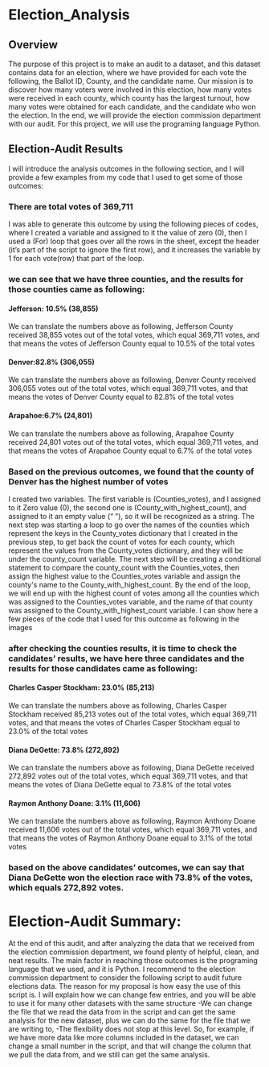 # Election_Analysis

## Overview
The purpose of this project is to make an audit to a dataset, and this dataset contains data for an election, where we have provided for each vote the following, the Ballot ID, County, and the candidate name.
Our mission is to discover how many voters were involved in this election, how many votes were received in each county, which county has the largest turnout, how many votes were obtained for each candidate, and the candidate who won the election.
In the end, we will provide the election commission department with our audit. For this project, we will use the programing language Python.

## Election-Audit Results
I will introduce the analysis outcomes in the following section, and I will provide a few examples from my code that I used to get some of those outcomes:
### There are total votes of 369,711
I was able to generate this outcome by using the following pieces of codes, where I created a variable and assigned to it the value of zero (0), then I used a (For) loop that goes over all the rows in the sheet, except the header (it’s part of the script to ignore the first row), and it increases the variable by 1 for each vote(row) that part of the loop.
### we can see that we have three counties, and the results for those counties came as following:
#### Jefferson: 10.5% (38,855)
We can translate the numbers above as following, Jefferson County received 38,855 votes out of the total votes, which equal 369,711 votes, and that means the votes of Jefferson County equal to 10.5% of the total votes 
#### Denver:82.8% (306,055)
We can translate the numbers above as following, Denver County received 306,055 votes out of the total votes, which equal 369,711 votes, and that means the votes of Denver County equal to 82.8% of the total votes
#### Arapahoe:6.7% (24,801)
We can translate the numbers above as following, Arapahoe County received 24,801 votes out of the total votes, which equal 369,711 votes, and that means the votes of Arapahoe County equal to 6.7% of the total votes 
### Based on the previous outcomes, we found that the county of Denver has the highest number of votes 
I created two variables. The first variable is (Counties_votes), and I assigned to it Zero value (0), the second one is (County_with_highest_count), and assigned to it an empty value (“ ”), so it will be recognized as a string. The next step was starting a loop to go over the names of the counties which represent the keys in the County_votes dictionary that I created in the previous step, to get back the count of votes for each county, which represent the values from the County_votes dictionary, and they will be under the county_count variable. The next step will be creating a conditional statement to compare the county_count with the Counties_votes, then assign the highest value to the Counties_votes variable and assign the county's name to the County_with_highest_count. By the end of the loop, we will end up with the highest count of votes among all the counties which was assigned to the Counties_votes variable, and the name of that county was assigned to the County_with_highest_count variable.
I can show here a few pieces of the code that I used for this outcome as following in the images

### after checking the counties results, it is time to check the candidates' results, we have here three candidates and the results for those candidates came as following:

#### Charles Casper Stockham: 23.0% (85,213)
We can translate the numbers above as following, Charles Casper Stockham received 85,213 votes out of the total votes, which equal 369,711 votes, and that means the votes of Charles Casper Stockham equal to 23.0% of the total votes 

#### Diana DeGette: 73.8% (272,892)
We can translate the numbers above as following, Diana DeGette received 272,892 votes out of the total votes, which equal 369,711 votes, and that means the votes of Diana DeGette equal to 73.8% of the total votes




#### Raymon Anthony Doane: 3.1% (11,606)
We can translate the numbers above as following, Raymon Anthony Doane received 11,606 votes out of the total votes, which equal 369,711 votes, and that means the votes of Raymon Anthony Doane equal to 3.1% of the total votes	

### based on the above candidates’ outcomes, we can say that Diana DeGette won the election race with 73.8% of the votes, which equals 272,892 votes.

# Election-Audit Summary:
At the end of this audit, and after analyzing the data that we received from the election commission department, we found plenty of helpful, clean, and neat results. The main factor in reaching those outcomes is the programing language that we used, and it is Python.
I recommend to the election commission department to consider the following script to audit future elections data. The reason for my proposal is how easy the use of this script is. 
I will explain how we can change few entries, and you will be able to use it for many other datasets with the same structure
-We can change the file that we read the data from in the script and can get the same analysis for the new dataset, plus we can do the same for the file that we are writing to, 
-The flexibility does not stop at this level. So, for example, if we have more data like more columns included in the dataset, we can change a small number in the script, and that will change the column that we pull the data from, and we still can get the same analysis.

